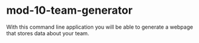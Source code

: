 # mod-10-team-generator
With this command line application you will be able to generate a webpage that stores data about your team.

